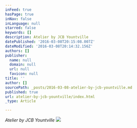 ```yaml
---
inFeed: true
hasPage: true
inNav: false
inLanguage: null
starred: false
keywords: []
description: Atelier by JCB Yountville
datePublished: '2016-03-08T20:15:08.007Z'
dateModified: '2016-03-08T20:14:32.156Z'
authors: []
publisher:
  name: null
  domain: null
  url: null
  favicon: null
title: ''
author: []
sourcePath: _posts/2016-03-08-atelier-by-jcb-yountville.md
published: true
url: atelier-by-jcb-yountville/index.html
_type: Article

---
```

_Atelier by JCB Yountville_
![](https://the-grid-user-content.s3-us-west-2.amazonaws.com/a7849a2b-ffc7-4d8b-a2b9-a17342275eb8.jpg)